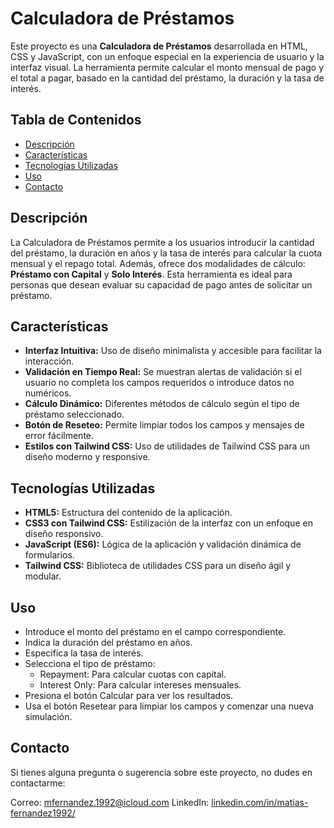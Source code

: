 # Calculadora de Préstamos

Este proyecto es una **Calculadora de Préstamos** desarrollada en HTML, CSS y JavaScript, con un enfoque especial en la experiencia de usuario y la interfaz visual. La herramienta permite calcular el monto mensual de pago y el total a pagar, basado en la cantidad del préstamo, la duración y la tasa de interés.

## Tabla de Contenidos

- [Descripción](#descripción)
- [Características](#características)
- [Tecnologías Utilizadas](#tecnologías-utilizadas)
- [Uso](#uso)
- [Contacto](#contacto)

## Descripción

La Calculadora de Préstamos permite a los usuarios introducir la cantidad del préstamo, la duración en años y la tasa de interés para calcular la cuota mensual y el repago total. Además, ofrece dos modalidades de cálculo: **Préstamo con Capital** y **Solo Interés**. Esta herramienta es ideal para personas que desean evaluar su capacidad de pago antes de solicitar un préstamo.

## Características

- **Interfaz Intuitiva:** Uso de diseño minimalista y accesible para facilitar la interacción.
- **Validación en Tiempo Real:** Se muestran alertas de validación si el usuario no completa los campos requeridos o introduce datos no numéricos.
- **Cálculo Dinámico:** Diferentes métodos de cálculo según el tipo de préstamo seleccionado.
- **Botón de Reseteo:** Permite limpiar todos los campos y mensajes de error fácilmente.
- **Estilos con Tailwind CSS:** Uso de utilidades de Tailwind CSS para un diseño moderno y responsive.

## Tecnologías Utilizadas

- **HTML5:** Estructura del contenido de la aplicación.
- **CSS3 con Tailwind CSS:** Estilización de la interfaz con un enfoque en diseño responsivo.
- **JavaScript (ES6):** Lógica de la aplicación y validación dinámica de formularios.
- **Tailwind CSS:** Biblioteca de utilidades CSS para un diseño ágil y modular.

## Uso
- Introduce el monto del préstamo en el campo correspondiente.
- Indica la duración del préstamo en años.
- Especifica la tasa de interés.
- Selecciona el tipo de préstamo:
  - Repayment: Para calcular cuotas con capital.
  - Interest Only: Para calcular intereses mensuales.
- Presiona el botón Calcular para ver los resultados.
- Usa el botón Resetear para limpiar los campos y comenzar una nueva simulación.

## Contacto
Si tienes alguna pregunta o sugerencia sobre este proyecto, no dudes en contactarme:

Correo: [mfernandez.1992@icloud.com](mailto:mfernandez.1992@icloud.com) 
LinkedIn: [linkedin.com/in/matias-fernandez1992/](https://www.linkedin.com/in/matias-fernandez1992/)
